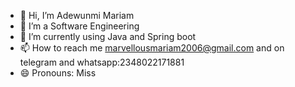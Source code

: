 - 👋 Hi, I’m Adewunmi Mariam
- 👀 I’m a Software Engineering 
- 🌱 I’m currently using Java and Spring boot
- 📫 How to reach me marvellousmariam2006@gmail.com and on telegram and whatsapp:2348022171881
- 😄 Pronouns: Miss

<!---
marvellousmariam/marvellousmariam is a ✨ special ✨ repository because its `README.md` (this file) appears on your GitHub profile.
You can click the Preview link to take a look at your changes.
--->
